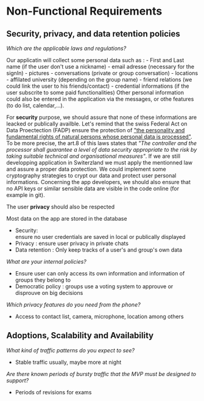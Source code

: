 # Non-Functional Requirements

## Security, privacy, and data retention policies

*Which are the applicable laws and regulations?*

Our applicatin will collect some personal data such as :
    - First and Last name (if the user don't use a nickname)
    - email adresse (necessary for the signIn)
    - pictures 
    - conversations (private or group conversation)
    - locations
    - affilated university (depending on the group name)
    - friend relations (we could link the user to his friends/contact)
    - credential informations (if the user subscrite to some paid functionalities)
Other personal information could also be entered in the application via the messages, or othe features (to do list, calendar,...). 

For **security** purpose, we should assure that none of these informations are leacked or publically availble. Let's remind that the swiss Federal Act on Data Proectection (FADP) ensure the protection of ["the personality and fundamental rights of natural persons whose personal data is processed"](https://www.google.com/search?client=opera-gx&q=FADP&sourceid=opera&ie=UTF-8&oe=UTF-8). To be more precise, the art.8 of this laws states that *"The controller and the processor shall guarantee a level of data security appropriate to the risk by taking suitable technical and organisational measures"*. If we are still developping application in Switerzland we must apply the mentionned law and assure a proper data protection.
We could implement some cryptography strategies to crypt our data and protect user personal informations.
Concerning the app developers, we should also ensure that no API keys or similar sensible data are visible in the code online (for example in git).

The user **privacy** should also be respected

Most data on the app are stored in the database 


- Security:  
ensure no user credentials are saved in local or publically displayed
- Privacy : ensure user privacy in private chats
- Data retention : Only keep tracks of a user's and group's own data

*What are your internal policies?*

- Ensure user can only access its own information and information of groups they belong to
- Democratic policy : groups use a voting system to approuve or disprouve on big decisions

*Which privacy features do you need from the phone?*

- Access to contact list, camera, microphone, location among others

## Adoptions, Scalability and Availability

*What kind of traffic patterns do you expect to see?*

- Stable traffic usually, maybe more at night

*Are there known periods of bursty traffic that the MVP must be designed to support?*

- Periods of revisions for exams 
